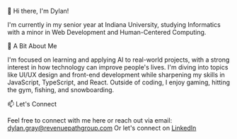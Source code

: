 👋 Hi there, I'm Dylan!

I'm currently in my senior year at Indiana University, studying Informatics with a minor in Web Development and Human-Centered Computing. 

🌱 A Bit About Me

I'm focused on learning and applying AI to real-world projects, with a strong interest in how technology can improve people's lives. I'm diving into topics like UI/UX design and front-end development while sharpening my skills in JavaScript, TypeScript, and React. Outside of coding, I enjoy gaming, hitting the gym, fishing, and snowboarding.

📫 Let's Connect

Feel free to connect with me here or reach out via email: dylan.gray@revenuepathgroup.com
Or let's connect on [LinkedIn](https://www.linkedin.com/in/dylan-gray-255107217/)
